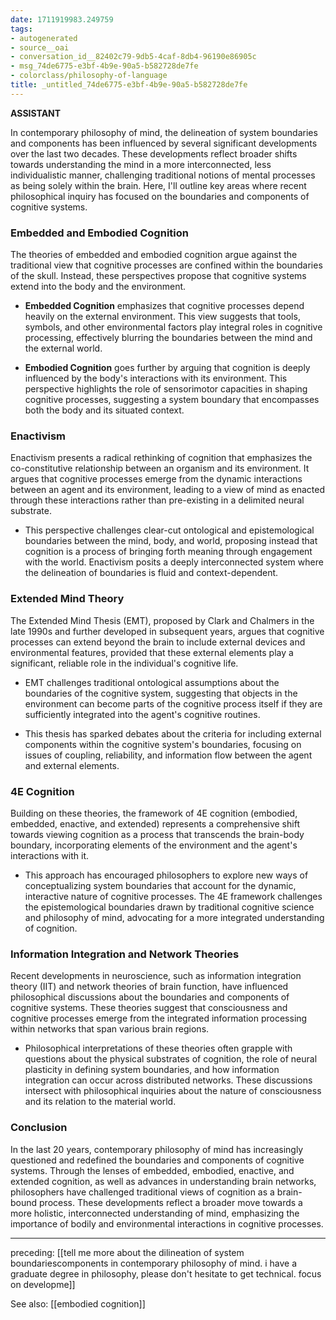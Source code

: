 ```yaml
---
date: 1711919983.249759
tags:
- autogenerated
- source__oai
- conversation_id__82402c79-9db5-4caf-8db4-96190e86905c
- msg_74de6775-e3bf-4b9e-90a5-b582728de7fe
- colorclass/philosophy-of-language
title: _untitled_74de6775-e3bf-4b9e-90a5-b582728de7fe
---
```


**ASSISTANT**

In contemporary philosophy of mind, the delineation of system boundaries and components has been influenced by several significant developments over the last two decades. These developments reflect broader shifts towards understanding the mind in a more interconnected, less individualistic manner, challenging traditional notions of mental processes as being solely within the brain. Here, I'll outline key areas where recent philosophical inquiry has focused on the boundaries and components of cognitive systems.

### Embedded and Embodied Cognition

The theories of embedded and embodied cognition argue against the traditional view that cognitive processes are confined within the boundaries of the skull. Instead, these perspectives propose that cognitive systems extend into the body and the environment.

- **Embedded Cognition** emphasizes that cognitive processes depend heavily on the external environment. This view suggests that tools, symbols, and other environmental factors play integral roles in cognitive processing, effectively blurring the boundaries between the mind and the external world.
  
- **Embodied Cognition** goes further by arguing that cognition is deeply influenced by the body's interactions with its environment. This perspective highlights the role of sensorimotor capacities in shaping cognitive processes, suggesting a system boundary that encompasses both the body and its situated context.

### Enactivism

Enactivism presents a radical rethinking of cognition that emphasizes the co-constitutive relationship between an organism and its environment. It argues that cognitive processes emerge from the dynamic interactions between an agent and its environment, leading to a view of mind as enacted through these interactions rather than pre-existing in a delimited neural substrate.

- This perspective challenges clear-cut ontological and epistemological boundaries between the mind, body, and world, proposing instead that cognition is a process of bringing forth meaning through engagement with the world. Enactivism posits a deeply interconnected system where the delineation of boundaries is fluid and context-dependent.

### Extended Mind Theory

The Extended Mind Thesis (EMT), proposed by Clark and Chalmers in the late 1990s and further developed in subsequent years, argues that cognitive processes can extend beyond the brain to include external devices and environmental features, provided that these external elements play a significant, reliable role in the individual's cognitive life.

- EMT challenges traditional ontological assumptions about the boundaries of the cognitive system, suggesting that objects in the environment can become parts of the cognitive process itself if they are sufficiently integrated into the agent's cognitive routines.
  
- This thesis has sparked debates about the criteria for including external components within the cognitive system's boundaries, focusing on issues of coupling, reliability, and information flow between the agent and external elements.

### 4E Cognition

Building on these theories, the framework of 4E cognition (embodied, embedded, enactive, and extended) represents a comprehensive shift towards viewing cognition as a process that transcends the brain-body boundary, incorporating elements of the environment and the agent's interactions with it.

- This approach has encouraged philosophers to explore new ways of conceptualizing system boundaries that account for the dynamic, interactive nature of cognitive processes. The 4E framework challenges the epistemological boundaries drawn by traditional cognitive science and philosophy of mind, advocating for a more integrated understanding of cognition.

### Information Integration and Network Theories

Recent developments in neuroscience, such as information integration theory (IIT) and network theories of brain function, have influenced philosophical discussions about the boundaries and components of cognitive systems. These theories suggest that consciousness and cognitive processes emerge from the integrated information processing within networks that span various brain regions.

- Philosophical interpretations of these theories often grapple with questions about the physical substrates of cognition, the role of neural plasticity in defining system boundaries, and how information integration can occur across distributed networks. These discussions intersect with philosophical inquiries about the nature of consciousness and its relation to the material world.

### Conclusion

In the last 20 years, contemporary philosophy of mind has increasingly questioned and redefined the boundaries and components of cognitive systems. Through the lenses of embedded, embodied, enactive, and extended cognition, as well as advances in understanding brain networks, philosophers have challenged traditional views of cognition as a brain-bound process. These developments reflect a broader move towards a more holistic, interconnected understanding of mind, emphasizing the importance of bodily and environmental interactions in cognitive processes.


---

preceding: [[tell me more about the dilineation of system boundariescomponents in contemporary philosophy of mind. i have a graduate degree in philosophy, please don't hesitate to get technical. focus on developme]]

See also: [[embodied cognition]]